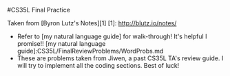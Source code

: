 #CS35L Final Practice

Taken from [Byron Lutz's Notes][1]
[1]: http://blutz.io/notes/

- Refer to [my natural language guide] for walk-through! It's helpful I promise!!
[my natural language guide]:CS35L/FinalReviewProblems/WordProbs.md
- These are problems taken from Jiwen, a past CS35L TA's review guide. I will try to implement all the coding sections. Best of luck! 
